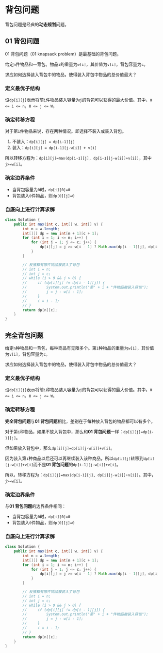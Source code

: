 # 背包问题

背包问题是经典的**动态规划**问题。

## 01 背包问题

01 背包问题（01 knapsack problem）是最基础的背包问题。

给定`n`件物品和一背包。物品`i`的重量为`w[i]`，其价值为`v[i]`，背包容量为`c`。

求应如何选择装入背包中的物品，使得装入背包中物品的总价值最大？

### 定义最优子结构

设`dp[i][j]`表示将前`i`件物品装入容量为`j`的背包可以获得的最大价值。其中，`0 <= i <= n`，`0 <= j <= W`。

### 确定转移方程

对于第`i`件物品来说，存在两种情况。即选择不装入或装入背包。

1. 不装入：`dp[i][j] = dp[i-1][j]`
2. 装入：`dp[i][j] = dp[i-1][j-w[i]] + v[i]`

所以转移方程为：`dp[i][j]=max(dp[i-1][j], dp[i-1][j-w[i]]+v[i])`，其中`j>=w[i]`。

### 确定边界条件

-   当背包容量为`0`时，`dp[i][0]=0`
-   背包装入`0`件物品，则`dp[0][j]=0`

### 自底向上进行计算求解

```java
class Solution {
    public int max(int c, int[] w, int[] v) {
        int n = w.length;
        int[][] dp = new int[n + 1][c + 1];
        for (int i = 1; i <= n; i++) {
            for (int j = 1; j <= c; j++) {
                dp[i][j] = j >= w[i - 1] ? Math.max(dp[i - 1][j], dp[i - 1][j - w[i - 1]] + v[i - 1]) : dp[i - 1][j];
            }
        }

        // 反推都有哪件物品被装入了背包
        // int i = n;
        // int j = c;
        // while (i > 0 && j > 0) {
        //     if (dp[i][j] != dp[i - 1][j]) {
        //         System.out.println("第" + i + "件物品被装入背包");
        //         j = j - w[i - 1];
        //     }
        //     i = i - 1;
        // }
        return dp[n][c];
    }
}
```

## 完全背包问题

给定`n`种物品和一背包，每种商品有无限多个。第`i`种物品的重量为`w[i]`，其价值为`v[i]`，背包容量为`c`。

求应如何选择装入背包中的物品，使得装入背包中物品的总价值最大？

### 定义最优子结构

设`dp[i][j]`表示将前`i`种物品装入容量为`j`的背包可以获得的最大价值。其中，`0 <= i <= n`，`0 <= j <= W`。

### 确定转移方程

**完全背包问题**与**01 背包问题**相比，差别在于每种放入背包的物品都可以有多个。

对于第`i`种物品，如果不放入背包中，那么和**01 背包问题**一样：`dp[i][j]=dp[i-1][j]`。

但如果放入背包中，那么`dp[i][j]=dp[i][j-w[i]]+v[i]`。

因为装入第`i`种商品以后还可以再继续装入该种商品，所以`dp[i][j]`转移到`dp[i][j-w[i]]+v[i]`而不是**01 背包问题**的`dp[i-1][j-w[i]]+v[i]`。

所以，转移方程为：`dp[i][j]=max(dp[i-1][j], dp[i][j-w[i]]+v[i])`。其中，`j>=w[i]`。

### 确定边界条件

与**01 背包问题**的边界条件相同：

-   当背包容量为`0`时，`dp[i][0]=0`
-   背包装入`0`件物品，则`dp[0][j]=0`

### 自底向上进行计算求解

```java
class Solution {
    public int max(int c, int[] w, int[] v) {
        int n = w.length;
        int[][] dp = new int[n + 1][c + 1];
        for (int i = 1; i <= n; i++) {
            for (int j = 1; j <= c; j++) {
                dp[i][j] = j >= w[i - 1] ? Math.max(dp[i - 1][j], dp[i][j - w[i - 1]] + v[i - 1]) : dp[i - 1][j];
            }
        }

        // 反推都有哪件物品被装入了背包
        // int i = n;
        // int j = c;
        // while (i > 0 && j > 0) {
        //     if (dp[i][j] != dp[i - 1][j]) {
        //         System.out.println("第" + i + "件物品被装入背包");
        //         j = j - w[i - 1];
        //     }
        //     i = i - 1;
        // }
        return dp[n][c];
    }
}
```

